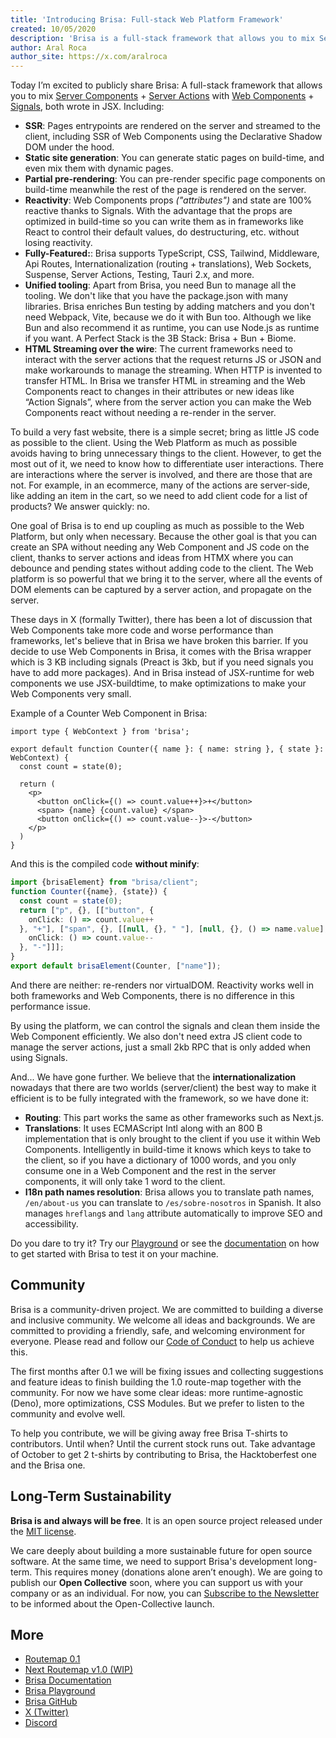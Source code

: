 ```yaml
---
title: 'Introducing Brisa: Full-stack Web Platform Framework'
created: 10/05/2020
description: 'Brisa is a full-stack framework that allows you to mix Server Components + Server Actions with Web Components + Signals, both wrote in JSX.'
author: Aral Roca
author_site: https://x.com/aralroca
---
```


Today I’m excited to publicly share Brisa: A full-stack framework that allows you to mix [Server Components](https://brisa.build/building-your-application/components-details/server-components) + [Server Actions](https://brisa.build/building-your-application/data-management/server-actions) with [Web Components](https://brisa.build/building-your-application/components-details/web-components) + [Signals](https://brisa.build/building-your-application/components-details/reactivity), both wrote in JSX. Including:

- **SSR**: Pages entrypoints are rendered on the server and streamed to the client, including SSR of Web Components using the Declarative Shadow DOM under the hood.
- **Static site generation**: You can generate static pages on build-time, and even mix them with dynamic pages.
- **Partial pre-rendering**: You can pre-render specific page components on build-time meanwhile the rest of the page is rendered on the server.
- **Reactivity**: Web Components props _("attributes")_ and state are 100% reactive thanks to Signals. With the advantage that the props are optimized in build-time so you can write them as in frameworks like React to control their default values, do destructuring, etc. without losing reactivity.
- **Fully-Featured:**: Brisa supports TypeScript, CSS, Tailwind, Middleware, Api Routes, Internationalization (routing + translations), Web Sockets, Suspense, Server Actions, Testing, Tauri 2.x, and more.
- **Unified tooling**: Apart from Brisa, you need Bun to manage all the tooling. We don't like that you have the package.json with many libraries. Brisa enriches Bun testing by adding matchers and you don't need Webpack, Vite, because we do it with Bun too. Although we like Bun and also recommend it as runtime, you can use Node.js as runtime if you want. A Perfect Stack is the 3B Stack: Brisa + Bun + Biome.
- **HTML Streaming over the wire**: The current frameworks need to interact with the server actions that the request returns JS or JSON and make workarounds to manage the streaming. When HTTP is invented to transfer HTML. In Brisa we transfer HTML in streaming and the Web Components react to changes in their attributes or new ideas like “Action Signals”, where from the server action you can make the Web Components react without needing a re-render in the server.

To build a very fast website, there is a simple secret; bring as little JS code as possible to the client. Using the Web Platform as much as possible avoids having to bring unnecessary things to the client. However, to get the most out of it, we need to know how to differentiate user interactions. There are interactions where the server is involved, and there are those that are not. For example, in an ecommerce, many of the actions are server-side, like adding an item in the cart, so we need to add client code for a list of products? We answer quickly: no.

One goal of Brisa is to end up coupling as much as possible to the Web Platform, but only when necessary. Because the other goal is that you can create an SPA without needing any Web Component and JS code on the client, thanks to server actions and ideas from HTMX where you can debounce and pending states without adding code to the client. The Web platform is so powerful that we bring it to the server, where all the events of DOM elements can be captured by a server action, and propagate on the server.

These days in X (formally Twitter), there has been a lot of discussion that Web Components take more code and worse performance than frameworks, let's believe that in Brisa we have broken this barrier. If you decide to use Web Components in Brisa, it comes with the Brisa wrapper which is 3 KB including signals (Preact is 3kb, but if you need signals you have to add more packages). And in Brisa instead of JSX-runtime for web components we use JSX-buildtime, to make optimizations to make your Web Components very small.


Example of a Counter Web Component in Brisa:

```tsx
import type { WebContext } from 'brisa';

export default function Counter({ name }: { name: string }, { state }: WebContext) {
  const count = state(0);

  return (
    <p>
      <button onClick={() => count.value++}>+</button>
      <span> {name} {count.value} </span>
      <button onClick={() => count.value--}>-</button>
    </p>
  )
}
```

And this is the compiled code **without minify**:

```ts
import {brisaElement} from "brisa/client";
function Counter({name}, {state}) {
  const count = state(0);
  return ["p", {}, [["button", {
    onClick: () => count.value++
  }, "+"], ["span", {}, [[null, {}, " "], [null, {}, () => name.value], [null, {}, " "], [null, {}, () => count.value], [null, {}, " "]]], ["button", {
    onClick: () => count.value--
  }, "-"]]];
}
export default brisaElement(Counter, ["name"]);
```

And there are neither: re-renders nor virtualDOM. Reactivity works well in both frameworks and Web Components, there is no difference in this performance issue.

By using the platform, we can control the signals and clean them inside the Web Component efficiently. We also don't need extra JS client code to manage the server actions, just a small 2kb RPC that is only added when using Signals.

And... We have gone further. We believe that the **internationalization** nowadays that there are two worlds (server/client) the best way to make it efficient is to be fully integrated with the framework, so we have done it:

- **Routing**: This part works the same as other frameworks such as Next.js.
- **Translations**: It uses ECMAScript Intl along with an 800 B implementation that is only brought to the client if you use it within Web Components. Intelligently in build-time it knows which keys to take to the client, so if you have a dictionary of 1000 words, and you only consume one in a Web Component and the rest in the server components, it will only take 1 word to the client.
- **I18n path names resolution**: Brisa allows you to translate path names, `/en/about-us` you can translate to `/es/sobre-nosotros` in Spanish. It also manages `hreflang`s and `lang` attribute automatically to improve SEO and accessibility.

Do you dare to try it? Try our [Playground](https://brisa.build/playground) or see the [documentation](https://brisa.build/getting-started/quick-start) on how to get started with Brisa to test it on your machine.

## Community

Brisa is a community-driven project. We are committed to building a diverse and inclusive community. We welcome all ideas and backgrounds. We are committed to providing a friendly, safe, and welcoming environment for everyone. Please read and follow our [Code of Conduct](https://github.com/brisa-build/brisa/blob/main/CODE_OF_CONDUCT.md) to help us achieve this.

The first months after 0.1 we will be fixing issues and collecting suggestions and feature ideas to finish building the 1.0 route-map together with the community. For now we have some clear ideas: more runtime-agnostic (Deno), more optimizations, CSS Modules. But we prefer to listen to the community and evolve well.

To help you contribute, we will be giving away free Brisa T-shirts to contributors. Until when? Until the current stock runs out. Take advantage of October to get 2 t-shirts by contributing to Brisa, the Hacktoberfest one and the Brisa one.


## Long-Term Sustainability

**Brisa is and always will be free**. It is an open source project released under the [MIT license](https://github.com/brisa-build/brisa/blob/main/LICENSE).

We care deeply about building a more sustainable future for open source software. At the same time, we need to support Brisa's development long-term. This requires money (donations alone aren’t enough). We are going to publish our **Open Collective** soon, where you can support us with your company or as an individual. For now, you can <a href="javascript:document.querySelector('#MERGE0').focus()">Subscribe to the Newsletter</a> to be informed about the Open-Collective launch.

## More

- [Routemap 0.1](https://github.com/brisa-build/brisa/issues/1)
- [Next Routemap v1.0 (WIP)](https://github.com/brisa-build/brisa/issues/197)
- [Brisa Documentation](https://brisa.build/getting-started/quick-start)
- [Brisa Playground](https://brisa.build/playground)
- [Brisa GitHub](https://github.com/brisa-build/brisa)
- [X (Twitter)](https://x.com/brisadotbuild)
- [Discord](https://discord.com/invite/MsE9RN3FU4)
